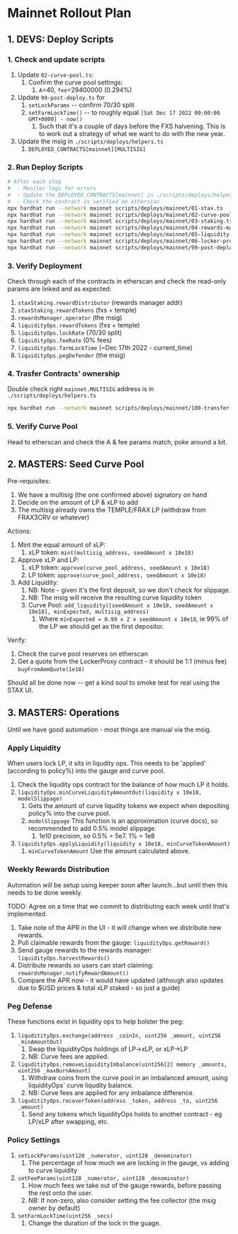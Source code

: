 # Mainnet Rollout Plan

## 1. DEVS: Deploy Scripts

### 1. Check and update scripts

1. Update `02-curve-pool.ts`:
    1. Confirm the curve pool settings:
        1. `A`=40, `fee`=29400000 (0.294%)
1. Update `99-post-deploy.ts` for
    1. `setLockParams` -- confirm 70/30 split
    1. `setFarmLockTime()` -- to roughly equal `[Sat Dec 17 2022 00:00:00 GMT+0000] - now()`
        1. Such that it's a couple of days before the FXS halvening. This is to work out a strategy of what we want to do with the new year.
1. Update the msig in `./scripts/deploys/helpers.ts`
    1. `DEPLOYED_CONTRACTS[mainnet][MULTISIG]`

### 2. Run Deploy Scripts

```bash
# After each step
#  - Monitor logs for errors
#  - Update the DEPLOYED_CONTRACTS[mainnet] in ./scripts/deploys/helpers.ts
#  - Check the contract is verified on etherscan
npx hardhat run --network mainnet scripts/deploys/mainnet/01-stax.ts
npx hardhat run --network mainnet scripts/deploys/mainnet/02-curve-pool.ts
npx hardhat run --network mainnet scripts/deploys/mainnet/03-staking.ts
npx hardhat run --network mainnet scripts/deploys/mainnet/04-rewards-manager.ts
npx hardhat run --network mainnet scripts/deploys/mainnet/05-liquidity-ops.ts
npx hardhat run --network mainnet scripts/deploys/mainnet/06-locker-proxy.ts
npx hardhat run --network mainnet scripts/deploys/mainnet/99-post-deploy.ts
```

### 3. Verify Deployment

Check through each of the contracts in etherscan and check the read-only params are linked and as expected:

1. `staxStaking.rewardDistributor` (rewards manager addr)
1. `staxStaking.rewardTokens` (fxs + temple)
1. `rewardsManager.operator` (the msig)
1. `liquidityOps.rewardTokens` (fxs + temple)
1. `liquidityOps.lockRate` (70/30 split)
1. `liquidityOps.feeRate` (0% fees)
1. `liquidityOps.farmLockTime` (~Dec 17th 2022 - current_time)
1. `liquidityOps.pegDefender` (the msig)

### 4. Trasfer Contracts' ownership

Double check right `mainnet.MULTISIG` address is in `./scripts/deploys/helpers.ts`

```bash
npx hardhat run --network mainnet scripts/deploys/mainnet/100-transfer-ownership.ts
```

### 5. Verify Curve Pool

Head to etherscan and check the A & fee params match, poke around a bit.

## 2. MASTERS: Seed Curve Pool

Pre-requisites:

1. We have a multisig (the one confirmed above) signatory on hand
1. Decide on the amount of LP & xLP to add
1. The multisig already owns the TEMPLE/FRAX LP (withdraw from FRAX3CRV or whatever)

Actions:

1. Mint the equal amount of xLP:
    1. xLP token: `mint(multisig_address, seedAmount x 10e18)`
1. Approve xLP and LP:
    1. xLP token: `approve(curve_pool_address, seedAmount x 10e18)`
    1. LP token: `approve(curve_pool_address, seedAmount x 10e18)`
1. Add Liquidity:
    1. NB: Note - given it's the first deposit, so we don't check for slippage. 
    1. NB: The msig will receive the resulting curve liquidity token
    1. Curve Pool: `add_liquidity([seedAmount x 10e18, seedAmount x 10e18], minExpected, multisig_address)`
        1. Where `minExpected = 0.99 x 2 x seedAmount x 10e18`, ie 99% of the LP we should get as the first depositor.

Verify:

1. Check the curve pool reserves on etherscan
1. Get a quote from the LockerProxy contract - it should be 1:1 (minus fee) `buyFromAmmQuote(1e18)`

Should all be done now -- get a kind soul to smoke test for real using the STAX UI.

## 3. MASTERS: Operations

Until we have good automation - most things are manual via the msig.

### Apply Liquidity

When users lock LP, it sits in liqudity ops. This needs to be 'applied' (according to policy%) into the gauge and curve pool.

1. Check the liqudity ops contract for the balance of how much LP it holds.
1. `liquidityOps.minCurveLiquidityAmountOut(liquidity x 10e18, modelSlippage)`
    1. Gets the amount of curve liqudity tokens we expect when depositing policy% into the curve pool.
    1. `modelSlippage` This function is an approximation (curve docs), so recommended to add 0.5% model slippage.
        1. 1e10 precision, so 0.5% = 5e7. 1% = 1e8
1. `liquidityOps.applyLiquidity(liquidity x 10e18, minCurveTokenAmount)`
    1. `minCurveTokenAmount` Use the amount calculated above.

### Weekly Rewards Distribution

Automation will be setup using keeper soon after launch...but until then this needs to be done weekly.

TODO: Agree on a time that we commit to distributing each week until that's implemented.

1. Take note of the APR in the UI - it will change when we distribute new rewards.
1. Pull claimable rewards from the gauge: `liquidityOps.getReward()`
1. Send gauge rewards to the rewards manager: `liquidityOps.harvestRewards()`
1. Distribute rewards so users can start claiming: `rewardsManager.notifyRewardAmount()`
1. Compare the APR now - it would have updated (although also updates due to $USD prices & total xLP staked - so just a guide)

### Peg Defense

These functions exist in liquidity ops to help bolster the peg:

1. `liquditityOps.exchange(address _coinIn, uint256 _amount, uint256 _minAmountOut)`
    1. Swap the liquidityOps holdings of LP->xLP, or xLP->LP
    1. NB: Curve fees are applied.
1. `liquditityOps.removeLiquidityImbalance(uint256[2] memory _amounts, uint256 _maxBurnAmount)`
    1. Withdraw coins from the curve pool in an imbalanced amount, using liquidityOps' curve liqudity balance.
    1. NB: Curve fees are applied for any imbalance difference.
1. `liquditityOps.recoverToken(address _token, address _to, uint256 _amount)`
    1. Send any tokens which liquidityOps holds to another contract - eg LP/xLP after swapping, etc.

### Policy Settings

1. `setLockParams(uint128 _numerator, uint128 _denominator)`
    1. The percentage of how much we are locking in the gauge, vs adding to curve liquidity
1. `setFeeParams(uint128 _numerator, uint128 _denominator)`
    1. How much fees we take out of the gauge rewards, before passing the rest onto the user.
    1. NB: If non-zero, also consider setting the fee collector (the msig owner by default)
1. `setFarmLockTime(uint256 _secs)`
    1. Change the duration of the lock in the guage.
